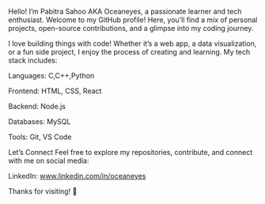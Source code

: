 Hello! I’m Pabitra Sahoo AKA Oceaneyes, a passionate learner and tech enthusiast.
Welcome to my GitHub profile!
Here, you’ll find a mix of personal projects, open-source contributions, and a glimpse into my coding journey.


I love building things with code!
Whether it’s a web app, a data visualization, or a fun side project, I enjoy the process of creating and learning.
My tech stack includes:

Languages: C,C++,Python


Frontend: HTML, CSS, React


Backend: Node.js


Databases: MySQL


Tools: Git, VS Code

Let’s Connect
Feel free to explore my repositories, contribute, and connect with me on social media:

LinkedIn: www.linkedin.com/in/oceaneyes


Thanks for visiting! 🚀
